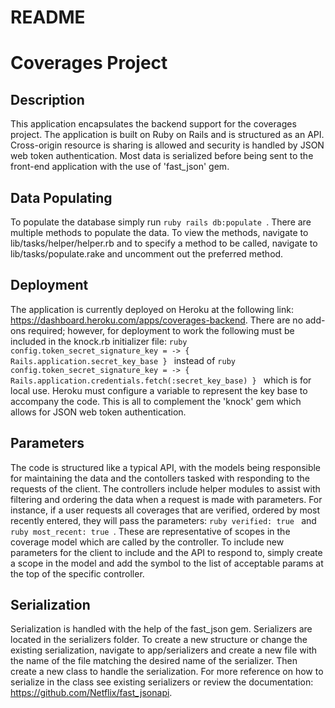 # README

# Coverages Project

## Description 
This application encapsulates the backend support for the coverages project. The application is built on Ruby on Rails and is structured as an API. Cross-origin resource is sharing is allowed and security is handled by JSON web token authentication. Most data is serialized before being sent to the front-end application with the use of 'fast_json' gem.

## Data Populating
To populate the database simply run ```ruby rails db:populate ```. There are multiple methods to populate the data. To view the methods, navigate to lib/tasks/helper/helper.rb and to specify a method to be called, navigate to lib/tasks/populate.rake and uncomment out the preferred method.

## Deployment 
The application is currently deployed on Heroku at the following link: https://dashboard.heroku.com/apps/coverages-backend. 
There are no add-ons required; however, for deployment to work the following must be included in the knock.rb initializer file: ```ruby config.token_secret_signature_key = -> { Rails.application.secret_key_base } ``` instead of ```ruby config.token_secret_signature_key = -> { Rails.application.credentials.fetch(:secret_key_base) } ``` which is for local use. Heroku must configure a variable to represent the key base to accompany the code. This is all to complement the 'knock' gem which allows for JSON web token authentication.

## Parameters
The code is structured like a typical API, with the models being responsible for maintaining the data and the contollers tasked with responding to the requests of the client. The controllers include helper modules to assist with filtering and ordering the data when a request is made with parameters. For instance, if a user requests all coverages that are verified, ordered by most recently entered, they will pass the parameters: ```ruby verified: true ``` and ```ruby most_recent: true ```. These are representative of scopes in the coverage model which are called by the controller. To include new parameters for the client to include and the API to respond to, simply create a scope in the model and add the symbol to the list of acceptable params at the top of the specific controller.

## Serialization
Serialization is handled with the help of the fast_json gem. Serializers are located in the serializers folder. To create a new structure or change the existing serialization, navigate to app/serializers and create a new file with the name of the file matching the desired name of the serializer. Then create a new class to handle the serialization. For more reference on how to serialize in the class see existing serializers or review the documentation: https://github.com/Netflix/fast_jsonapi.
